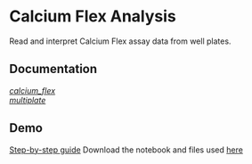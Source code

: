 # Calcium Flex Analysis #

Read and interpret Calcium Flex assay data from well plates. 

## Documentation ##
[_calcium_flex_](https://lawrencecollins.github.io/calciumflexanalysis/calcium_flex/) <br>
[_multiplate_](https://lawrencecollins.github.io/calciumflexanalysis/multiplate/)

## Demo ##
[Step-by-step guide](https://lawrencecollins.github.io/calciumflexanalysis/demo/)
Download the notebook and files used [here](https://github.com/lawrencecollins/Ca-Flex-Analysis)
